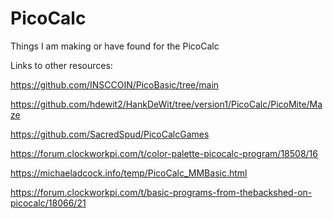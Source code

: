 # PicoCalc
Things I am making or have found for the PicoCalc


Links to other resources:

https://github.com/INSCCOIN/PicoBasic/tree/main

https://github.com/hdewit2/HankDeWit/tree/version1/PicoCalc/PicoMite/Maze

https://github.com/SacredSpud/PicoCalcGames

https://forum.clockworkpi.com/t/color-palette-picocalc-program/18508/16

https://michaeladcock.info/temp/PicoCalc_MMBasic.html

https://forum.clockworkpi.com/t/basic-programs-from-thebackshed-on-picocalc/18066/21